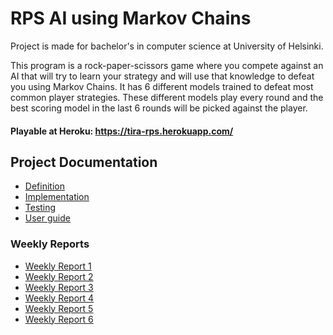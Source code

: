 # RPS AI using Markov Chains
Project is made for bachelor's in computer science at University of Helsinki.

This program is a rock-paper-scissors game where you compete against an AI that will try to learn your strategy and will use that knowledge to defeat you using Markov Chains. It has 6 different models trained to defeat most common player strategies. These different models play every round and the best scoring model in the last 6 rounds will be picked against the player.

#### Playable at Heroku: https://tira-rps.herokuapp.com/

## Project Documentation
* [Definition](https://github.com/Sanexi/tira-harjoitustyo/blob/main/documentation/definition.md)
* [Implementation](https://github.com/Sanexi/tira-harjoitustyo/blob/main/documentation/implementation.md)
* [Testing](https://github.com/Sanexi/tira-harjoitustyo/blob/main/documentation/testing.md)
* [User guide](https://github.com/Sanexi/tira-harjoitustyo/blob/main/documentation/user_guide.md)

### Weekly Reports
* [Weekly Report 1](https://github.com/Sanexi/tira-harjoitustyo/blob/main/documentation/weekly_reports/weekly_report1.md)
* [Weekly Report 2](https://github.com/Sanexi/tira-harjoitustyo/blob/main/documentation/weekly_reports/weekly_report2.md)
* [Weekly Report 3](https://github.com/Sanexi/tira-harjoitustyo/blob/main/documentation/weekly_reports/weekly_report3.md)
* [Weekly Report 4](https://github.com/Sanexi/tira-harjoitustyo/blob/main/documentation/weekly_reports/weekly_report4.md)
* [Weekly Report 5](https://github.com/Sanexi/tira-harjoitustyo/blob/main/documentation/weekly_reports/weekly_report5.md)
* [Weekly Report 6](https://github.com/Sanexi/tira-harjoitustyo/blob/main/documentation/weekly_reports/weekly_report6.md)
